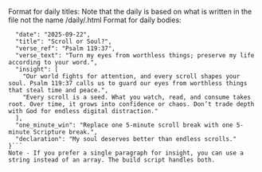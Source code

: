 Format for daily titles: Note that the daily is based on what is written in the file not the name
/daily/<SCRIPTURE-SLUG>_<TITLE-SLUG>_<YYYY-MM-DD>.html
Format for daily bodies:
```JSON{
  "date": "2025-09-22",
  "title": "Scroll or Soul?",
  "verse_ref": "Psalm 119:37",
  "verse_text": "Turn my eyes from worthless things; preserve my life according to your word.",
  "insight": [
    "Our world fights for attention, and every scroll shapes your soul. Psalm 119:37 calls us to guard our eyes from worthless things that steal time and peace.",
    "Every scroll is a seed. What you watch, read, and consume takes root. Over time, it grows into confidence or chaos. Don’t trade depth with God for endless digital distraction."
  ],
  "one_minute_win": "Replace one 5-minute scroll break with one 5-minute Scripture break.",
  "declaration": "My soul deserves better than endless scrolls."
}```
Note - If you prefer a single paragraph for insight, you can use a string instead of an array. The build script handles both.